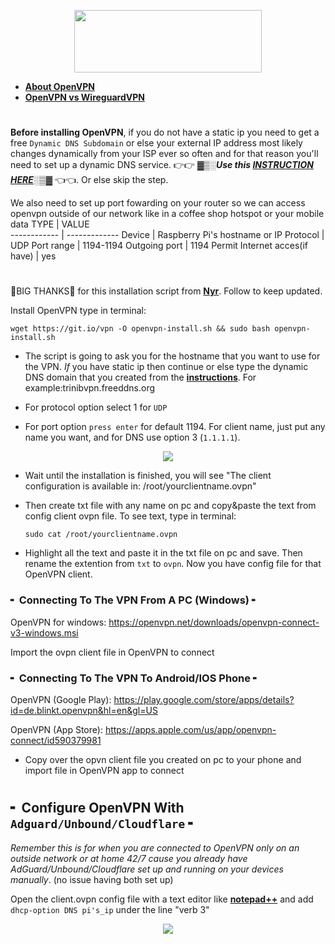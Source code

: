 <p align="center">
 <img src="https://i.imgur.com/k9THE4a.png" width=300px height=100px>
 
- <a href="https://openvpn.net/about/"><b>About OpenVPN</b></a>
- <a href="https://www.vpnranks.com/blog/wireguard-vs-openvpn/"><b>OpenVPN vs WireguardVPN</b></a>
 
#
**Before installing OpenVPN**, if you do not have a static ip you need to get a free `Dynamic DNS Subdomain` or else your external IP address most likely changes dynamically from your ISP ever so often and for that reason you'll need to set up a dynamic DNS service. 👉👉 **_▓▒░Use this <a href="https://github.com/trinib/Adguard-Wireguard-Unbound-Cloudflare/blob/main/Dns-Service-Guide.md"><b>INSTRUCTION HERE</b></a>░▒▓_** 👈👈. Or else skip the step.


We also need to set up port fowarding on your router so we can access openvpn outside of our network like in a coffee shop hotspot or your mobile data
TYPE | VALUE     
------------ | -------------
Device | Raspberry Pi's hostname or IP
Protocol | UDP
Port range | 1194-1194
Outgoing port | 1194
Permit Internet acces(if have) | yes   
  
#
 
👊BIG THANKS👊 for this installation script from <a href="https://github.com/Nyr/openvpn-install"><b>Nyr</b></a>. Follow to keep updated.
 
Install OpenVPN type in terminal:
 
    wget https://git.io/vpn -O openvpn-install.sh && sudo bash openvpn-install.sh
  
* The script is going to ask you for the hostname that you want to use for the VPN. _If_ you have static ip then continue or else type the dynamic DNS domain that you created from the <a href="https://github.com/trinib/Adguard-Wireguard-Unbound-Cloudflare/blob/main/Dns-Service-Guide.md"><b>instructions</b></a>. For example:trinibvpn.freeddns.org

* For protocol option select 1 for `UDP` 
  
* For port option `press enter` for default 1194. For client name, just put any name you want, and for DNS use option 3 (`1.1.1.1`).  
<p align="center">
 <img src="https://i.imgur.com/yj9rInn.jpg">
  
* Wait until the installation is finished, you will see "The client configuration is available in: /root/yourclientname.ovpn"
  
* Then create txt file with any name on pc and copy&paste the text from config client ovpn file. To see text, type in terminal:
  
      sudo cat /root/yourclientname.ovpn
  
* Highlight all the text and paste it in the txt file on pc and save. Then rename the extention from `txt` to `ovpn`. Now you have config file for that OpenVPN client.
  
### ╸ Connecting To The VPN From A PC (Windows) ╸

OpenVPN for windows: https://openvpn.net/downloads/openvpn-connect-v3-windows.msi
  
Import the ovpn client file in OpenVPN to connect
  
### ╸ Connecting To The VPN To Android/IOS Phone ╸

OpenVPN (Google Play): https://play.google.com/store/apps/details?id=de.blinkt.openvpn&hl=en&gl=US

OpenVPN (App Store): https://apps.apple.com/us/app/openvpn-connect/id590379981
  
* Copy over the opvn client file you created on pc to your phone and import file in OpenVPN app to connect
#
 
## ╸ Configure OpenVPN With `Adguard/Unbound/Cloudflare` ╸

_Remember this is for when you are connected to OpenVPN only on an outside network or at home 42/7 cause you already have AdGuard/Unbound/Cloudflare set up and running on your devices manually_. (no issue having both set up)
 
Open the client.ovpn config file with a text editor like <a href="https://notepad-plus-plus.org/downloads/"><b>notepad++</b></a> and add `dhcp-option DNS pi's_ip` under the line "verb 3"
 
<p align="center">
 <img src="https://i.imgur.com/qmAxJDq.jpg">

#
 


  
